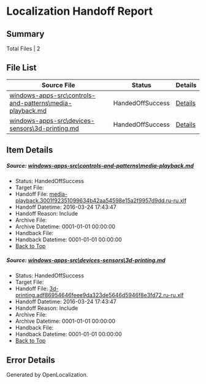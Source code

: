 # <a name='report-top'></a> Localization Handoff Report

## Summary
 Total Files | 2

## File List
 Source File | Status | Details 
 ----------- | ------ | ------- 
 [windows-apps-src\controls-and-patterns\media-playback.md](https://github.com/Microsoft/windows-apps/blob/5726d0be9de8efcee29077284a8976dcb8c72c2d/windows-apps-src/controls-and-patterns/media-playback.md) | HandedOffSuccess | [Details](#8dcaf9b6ef396a551e2f84faeccc95f008e1340f1793)
 [windows-apps-src\devices-sensors\3d-printing.md](https://github.com/Microsoft/windows-apps/blob/5d115a7944efa26c1bb733aecfbfeb0b9a407ccd/windows-apps-src/devices-sensors/3d-printing.md) | HandedOffSuccess | [Details](#10985dec69a38e1ec7452de069768b572e2f5aca1902)

## Item Details
##### <a name='8dcaf9b6ef396a551e2f84faeccc95f008e1340f1793'></a> Source: [windows-apps-src\controls-and-patterns\media-playback.md](https://github.com/Microsoft/windows-apps/blob/5726d0be9de8efcee29077284a8976dcb8c72c2d/windows-apps-src/controls-and-patterns/media-playback.md)
* Status: HandedOffSuccess
* Target File: 
* Handoff File: [media-playback.3001f92351099634b42aa54598e15a2f9957d9dd.ru-ru.xlf](https://github.com/Microsoft/WDG.handoff/blob/1be8e2bfc458efeec655a1c79385cc5833b8b6b9/ol-handoff/Microsoft/windows-apps.ru-ru/master/media-playback.3001f92351099634b42aa54598e15a2f9957d9dd.ru-ru.xlf)
* Handoff Datetime: 2016-03-24 17:43:47
* Handoff Reason: Include
* Archive File: 
* Archive Datetime: 0001-01-01 00:00:00
* Handback File: 
* Handback Datetime: 0001-01-01 00:00:00
* [Back to Top](#report-top)

##### <a name='10985dec69a38e1ec7452de069768b572e2f5aca1902'></a> Source: [windows-apps-src\devices-sensors\3d-printing.md](https://github.com/Microsoft/windows-apps/blob/5d115a7944efa26c1bb733aecfbfeb0b9a407ccd/windows-apps-src/devices-sensors/3d-printing.md)
* Status: HandedOffSuccess
* Target File: 
* Handoff File: [3d-printing.adf86954646feee9da323de5646d5946f8e3fd72.ru-ru.xlf](https://github.com/Microsoft/WDG.handoff/blob/1be8e2bfc458efeec655a1c79385cc5833b8b6b9/ol-handoff/Microsoft/windows-apps.ru-ru/master/3d-printing.adf86954646feee9da323de5646d5946f8e3fd72.ru-ru.xlf)
* Handoff Datetime: 2016-03-24 17:43:47
* Handoff Reason: Include
* Archive File: 
* Archive Datetime: 0001-01-01 00:00:00
* Handback File: 
* Handback Datetime: 0001-01-01 00:00:00
* [Back to Top](#report-top)


## Error Details

Generated by OpenLocalization.

